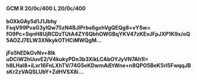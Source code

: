 #### GCM R 20/0c/400 L 20/0c/400
**bOXkGAy5d1J1Jbhy**<br/>**FsqV99PvaG3ylQw75zN4BJlPrbs6gxhVgQEQg8+vYSw=**<br/>**fO9Pc+SqnH8UjRCDzTUtA4ZY6QbhOWGBqYKV47zKEvJFpJXP1K9x/oQ5AOZJ7ELW3XNkykOTHCiMWQgM...**<br/><br/>
**jFo5hEDkOvNv+8lk**<br/>**uDCiW2hUuvE2/V4kukyPDn3b3XikLCAbOYJyVN7Ah1I=**<br/>**h8LHal8+iLxr16FnLXhTV/74G5eKDwmAiEtWne+n8QPO5BeK5rI5FwqqJBsKr2zVAQSLUbY+ZdHVSX8i...**